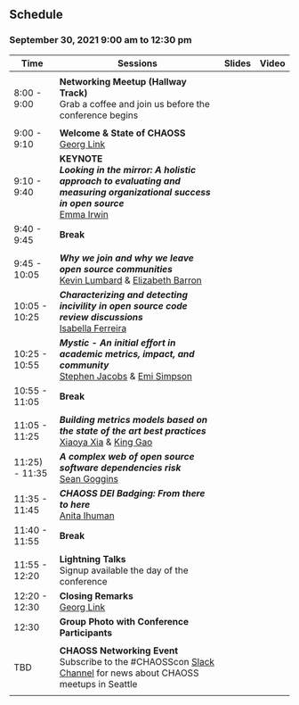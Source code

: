 ## Schedule
### September 30, 2021 9:00 am to 12:30 pm

|Time|Sessions|Slides|Video
---|---|---|---
| | | |
| 8:00 - 9:00|**Networking Meetup (Hallway Track)**<br>Grab a coffee and join us before the conference begins| | |
| | | |
| 9:00 - 9:10|**Welcome & State of CHAOSS**<br>[Georg Link]()| | |
| 9:10 - 9:40|**KEYNOTE<br>_Looking in the mirror: A holistic approach to evaluating and measuring organizational success in open source_**<br>[Emma Irwin]()| | |
| 9:40 - 9:45|**Break**| | |
| | | |
| 9:45 - 10:05|_**Why we join and why we leave open source communities**_<br>[Kevin Lumbard]() & [Elizabeth Barron]()| | |
|10:05 - 10:25|_**Characterizing and detecting incivility in open source code review discussions**_<br>[Isabella Ferreira]()| | |
|10:25 - 10:55|_**Mystic - An initial effort in academic metrics, impact, and community**_<br>[Stephen Jacobs]() & [Emi Simpson]()| | |
|10:55 - 11:05|**Break**| | |
| | | |
|11:05 - 11:25|_**Building metrics models based on the state of the art best practices**_<br>[Xiaoya Xia]() & [King Gao]()| | |
|11:25) - 11:35|_**A complex web of open source software dependencies risk**_<br>[Sean Goggins]()| | |
|11:35 - 11:45|_**CHAOSS DEI Badging: From there to here**_<br>[Anita Ihuman]()| | |
|11:40 - 11:55|**Break**| | |
| | | |
|11:55 - 12:20|**Lightning Talks**<br>Signup available the day of the conference| | |
|12:20 - 12:30|**Closing Remarks**<br>[Georg Link]()| | |
|12:30|**Group Photo with Conference Participants**| | | 
| | | |
|TBD|**CHAOSS Networking Event**<br>Subscribe to the #CHAOSScon [Slack Channel](https://join.slack.com/t/chaoss-workspace/shared_invite/zt-r65szij9-QajX59hkZUct82b0uACA6g) for news about CHAOSS meetups in Seattle| | |
| | | |
